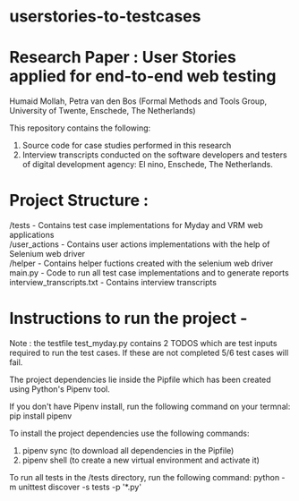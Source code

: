 # userstories-to-testcases

# Research Paper : User Stories applied for end-to-end web testing 
Humaid Mollah, Petra van den Bos (Formal Methods and Tools Group, University of Twente, Enschede, The Netherlands)

This repository contains the following:
1. Source code for case studies performed in this research
2. Interview transcripts conducted on the software developers and testers of digital development agency: El nino, Enschede, The Netherlands.

# Project Structure :

/tests -  Contains test case implementations for Myday and VRM web applications <br />
/user_actions - Contains user actions implementations with the help of Selenium web driver <br />
/helper - Contains helper fuctions created with the selenium web driver <br />
main.py - Code to run all test case implementations and to generate reports <br />
interview_transcripts.txt - Contains interview transcripts

# Instructions to run the project - 

Note : the testfile test_myday.py contains 2 TODOS which are test inputs required to run the test cases. If these are not completed 5/6 test cases will fail.

The project dependencies lie inside the Pipfile which has been created using Python's Pipenv tool. <br />

If you don't have Pipenv install, run the following command on your termnal: 
pip install pipenv

To install the project dependencies use the following commands:
1. pipenv sync (to download all dependencies in the Pipfile)
2. pipenv shell (to create a new virtual environment and activate it)

To run all tests in the /tests directory, run the following command:
python -m unittest discover -s tests -p '*.py'





